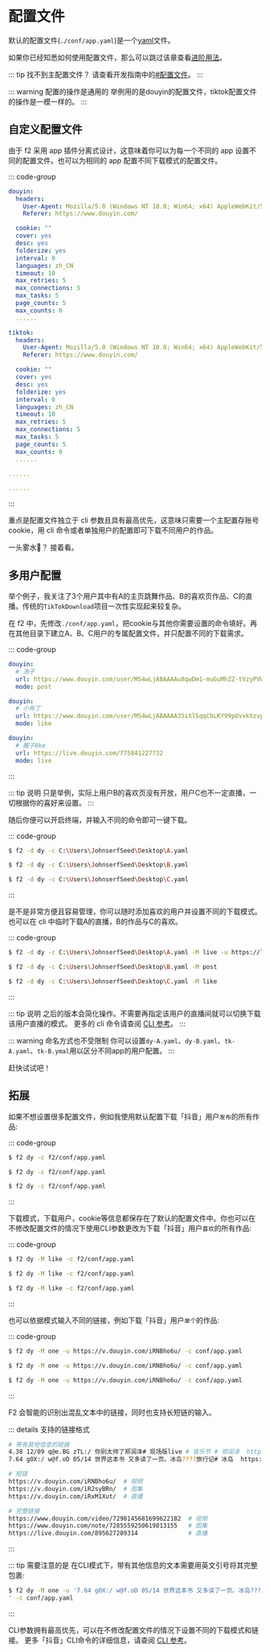 # 配置文件

默认的配置文件(`./conf/app.yaml`)是一个[yaml](https://en.wikipedia.org/wiki/yaml)文件。

如果你已经知悉如何使用配置文件，那么可以跳过该章查看[进阶用法](./advance-guide)。

::: tip 找不到主配置文件？
请查看开发指南中的[#配置文件](./guide/what-is-f2)。
:::

::: warning 配置的操作是通用的
举例用的是douyin的配置文件，tiktok配置文件的操作是一模一样的。
:::

## 自定义配置文件

由于 f2 采用 app 插件分离式设计，这意味着你可以为每一个不同的 app 设置不同的配置文件。也可以为相同的 app 配置不同下载模式的配置文件。

::: code-group

```yaml [douyin]
douyin:
  headers:
    User-Agent: Mozilla/5.0 (Windows NT 10.0; Win64; x64) AppleWebKit/537.36 (KHTML, like Gecko) Chrome/104.0.0.0 Safari/537.36
    Referer: https://www.douyin.com/

  cookie: ""
  cover: yes
  desc: yes
  folderize: yes
  interval: 0
  languages: zh_CN
  timeout: 10
  max_retries: 5
  max_connections: 5
  max_tasks: 5
  page_counts: 5
  max_counts: 0
  ......
```

```yaml [tiktok]
tiktok:
  headers:
    User-Agent: Mozilla/5.0 (Windows NT 10.0; Win64; x64) AppleWebKit/537.36 (KHTML, like Gecko) Chrome/104.0.0.0 Safari/537.36
    Referer: https://www.douyin.com/

  cookie: ""
  cover: yes
  desc: yes
  folderize: yes
  interval: 0
  languages: zh_CN
  timeout: 10
  max_retries: 5
  max_connections: 5
  max_tasks: 5
  page_counts: 5
  max_counts: 0
  ......
```

```yaml [twitter]
......
```

```yaml [...]
......
```
:::


重点是配置文件独立于 cli 参数且具有最高优先，这意味只需要一个主配置存账号cookie，用 cli 命令或者单独用户的配置即可下载不同用户的作品。

一头雾水🎃？ 接着看。

## 多用户配置

举个例子，我关注了3个用户其中有A的主页跳舞作品、B的喜欢页作品、C的直播。传统的`TikTokDownload`项目一次性实现起来较复杂。

在 f2 中，先修改`./conf/app.yaml`，把cookie与其他你需要设置的命令填好。再在其他目录下建立A、B、C用户的专属配置文件，并只配置不同的下载需求。

::: code-group

```yaml [用户A]
douyin:
  # 浩子
  url: https://www.douyin.com/user/MS4wLjABAAAAu8qwDm1-muGuMhZZ-tVzyPVWlUxIbQRNJN_9k83OhWU?vid=7263127189829307659
  mode: post
```

```yaml [用户B]
douyin:
  # 小布丁
  url: https://www.douyin.com/user/MS4wLjABAAAA35iXl5qqCbLKY99pUvxkXzvpSXi8jgUbJ0zR4EuTpcHcS8PHaEb6G9yB6iKR0dNl?vid=7240082457372937511
  mode: like
```

```yaml [用户C]
douyin:
  # 醒子8ke
  url: https://live.douyin.com/775841227732
  mode: live
```
:::

::: tip 说明
只是举例，实际上用户B的喜欢页没有开放，用户C也不一定直播，一切根据你的喜好来设置。
:::

随后你便可以开启终端，并输入不同的命令即可一键下载。

::: code-group

```bash [用户A]
$ f2 -d dy -c C:\Users\JohnserfSeed\Desktop\A.yaml
```

```bash [用户B]
$ f2 -d dy -c C:\Users\JohnserfSeed\Desktop\B.yaml
```

```bash [用户C]
$ f2 -d dy -c C:\Users\JohnserfSeed\Desktop\C.yaml
```
:::

是不是非常方便且容易管理，你可以随时添加喜欢的用户并设置不同的下载模式。也可以在 cli 中临时下载A的直播，B的作品与C的喜欢。

::: code-group

```bash [用户A]
$ f2 -d dy -c C:\Users\JohnserfSeed\Desktop\A.yaml -M live -u https://live.douyin.com/xxxxxxxxx
```

```bash [用户B]
$ f2 -d dy -c C:\Users\JohnserfSeed\Desktop\B.yaml -M post
```

```bash [用户C]
$ f2 -d dy -c C:\Users\JohnserfSeed\Desktop\C.yaml -M like
```
:::

::: tip 说明
之后的版本会简化操作。不需要再指定该用户的直播间就可以切换下载该用户直播的模式。
更多的 cli 命令请查阅 [CLI 参考](/reference/cli)。
:::

::: warning 命名方式也不受限制
你可以设置`dy-A.yaml`、`dy-B.yaml`、`tk-A.yaml`、`tk-B.ymal`用以区分不同app的用户配置。
:::

赶快试试吧！

## 拓展

如果不想设置很多配置文件，例如我使用默认配置下载「抖音」用户`发布`的所有作品:

::: code-group

```sh [Windows]
$ f2 dy -c f2/conf/app.yaml
```

```sh [Linux]
$ f2 dy -c f2/conf/app.yaml
```

```sh [MacOS]
$ f2 dy -c f2/conf/app.yaml
```
:::

下载模式，下载用户，cookie等信息都保存在了默认的配置文件中。你也可以在不修改配置文件的情况下使用CLI参数更改为下载「抖音」用户`喜欢`的所有作品:

::: code-group

```sh [Windows]
$ f2 dy -M like -c f2/conf/app.yaml
```

```sh [Linux]
$ f2 dy -M like -c f2/conf/app.yaml
```

```sh [MacOS]
$ f2 dy -M like -c f2/conf/app.yaml
```
:::

也可以依据模式输入不同的链接，例如下载「抖音」用户`单个`的作品:

::: code-group

```sh [Windows]
$ f2 dy -M one -u https://v.douyin.com/iRNBho6u/ -c conf/app.yaml
```

```sh [Linux]
$ f2 dy -M one -u https://v.douyin.com/iRNBho6u/ -c conf/app.yaml
```

```sh [MacOS]
$ f2 dy -M one -u https://v.douyin.com/iRNBho6u/ -c conf/app.yaml
```
:::

F2 会智能的识别出混乱文本中的链接，同时也支持长短链的输入。

::: details 支持的链接格式

```sh
# 带有其他信息的链接
4.38 12/09 q@e.BG zTL:/ 你别太帅了郑润泽# 现场版live # 音乐节 # 郑润泽  https://v.douyin.com/iR2nEj44/ 复制此链接，打开Dou音搜索，直接观看视频！
7.64 gOX:/ w@f.oD 05/14 世界这本书 又多读了一页。冰岛????旅行记# 冰岛  https://v.douyin.com/iR2syBRn/ 复制此链接，打开Dou音搜索，直接观看视频！

# 短链
https://v.douyin.com/iRNBho6u/  # 视频
https://v.douyin.com/iR2syBRn/  # 图集
https://v.douyin.com/iRxM1Xut/  # 直播

# 完整链接
https://www.douyin.com/video/7298145681699622182  # 视频
https://www.douyin.com/note/7285559250619813155   # 图集
https://live.douyin.com/895627289314              # 直播
```
:::

::: tip 需要注意的是
在CLI模式下，带有其他信息的文本需要用英文引号将其完整包裹:

```sh [Windows]
$ f2 dy -M one -u '7.64 gOX:/ w@f.oD 05/14 世界这本书 又多读了一页。冰岛????旅行记# 冰岛  https://v.douyin.com/iR2syBRn/ 复制此链接，打开Dou音搜索，直接观看视！
' -c conf/app.yaml
```
:::

CLI参数拥有最高优先，可以在不修改配置文件的情况下设置不同的下载模式和链接。
更多「抖音」CLI命令的详细信息，请查阅 [CLI 参考](./reference/cli)。